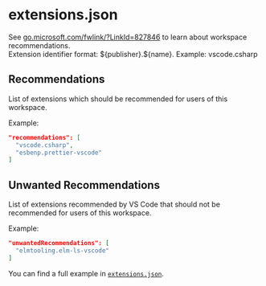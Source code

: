 # extensions.json

[Comment]: # (This file exists to avoid comments in JSON file since it does NOT support them.)

See [go.microsoft.com/fwlink/?LinkId=827846](https://go.microsoft.com/fwlink/?LinkId=827846) to learn about workspace recommendations.  
Extension identifier format: \${publisher}.${name}. Example: vscode.csharp

## Recommendations

List of extensions which should be recommended for users of this workspace.  

Example:

```json
"recommendations": [
  "vscode.csharp",
  "esbenp.prettier-vscode"
]
```

## Unwanted Recommendations

List of extensions recommended by VS Code that should not be recommended for users of this workspace.

Example:

```json
"unwantedRecommendations": [
  "elmtooling.elm-ls-vscode"
]
```

You can find a full example in [`extensions.json`](extensions.json).
